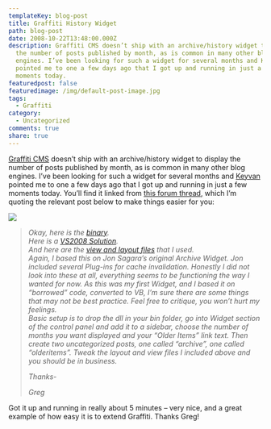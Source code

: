 ```yaml
---
templateKey: blog-post
title: Graffiti History Widget
path: blog-post
date: 2008-10-22T13:48:00.000Z
description: Graffiti CMS doesn’t ship with an archive/history widget to display
  the number of posts published by month, as is common in many other blog
  engines. I’ve been looking for such a widget for several months and Keyvan
  pointed me to one a few days ago that I got up and running in just a few
  moments today.
featuredpost: false
featuredimage: /img/default-post-image.jpg
tags:
  - Graffiti
category:
  - Uncategorized
comments: true
share: true
---
```

[Graffiti CMS](http://graffiticms.com/) doesn’t ship with an archive/history widget to display the number of posts published by month, as is common in many other blog engines. I’ve been looking for such a widget for several months and [Keyvan](http://nayyeri.net/) pointed me to one a few days ago that I got up and running in just a few moments today. You’ll find it linked from [this forum thread](http://support.graffiticms.com/t/170.aspx), which I’m quoting the relevant post below to make things easier for you:

![](/img/ghw1.png)

> *Okay, here is the [binary](http://theboneblog.com/files/downloads/ArchiveWidgetBinary.zip).\
> Here is a [VS2008 Solution](http://theboneblog.com/files/downloads/ArchiveWidgetSource.zip).\
> And here are the [view and layout files](http://theboneblog.com/files/downloads/ArchiveViews.zip) that I used.\
> Again, I based this on Jon Sagara’s original Archive Widget. Jon included several Plug-ins for cache invalidation. Honestly I did not look into these at all, everything seems to be functioning the way I wanted for now. As this was my first Widget, and I based it on “borrowed” code, converted to VB, I’m sure there are some things that may not be best practice. Feel free to critique, you won’t hurt my feelings.\
> Basic setup is to drop the dll in your bin folder, go into Widget section of the control panel and add it to a sidebar, choose the number of months you want displayed and your “Older Items” link text. Then create two uncategorized posts, one called “archive”, one called “olderitems”. Tweak the layout and view files I included above and you should be in business.*
>
> *Thanks-*
>
> *Greg*

Got it up and running in really about 5 minutes – very nice, and a great example of how easy it is to extend Graffiti. Thanks Greg!